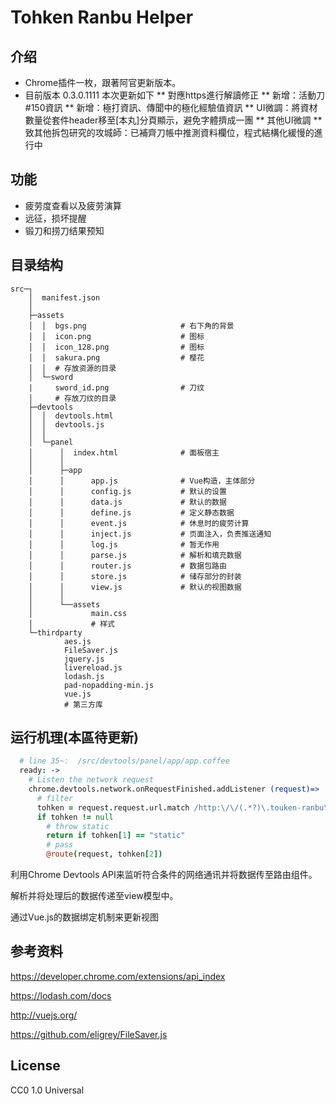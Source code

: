 # Tohken Ranbu Helper
## 介绍
* Chrome插件一枚，跟著阿官更新版本。
* 目前版本 0.3.0.1111 本次更新如下
** 對應https進行解讀修正
** 新增：活動刀#150資訊
** 新增：極打資訊、傳聞中的極化經驗值資訊
** UI微調：將資材數量從套件header移至[本丸]分頁顯示，避免字體擠成一團
** 其他UI微調
** 致其他拆包研究的攻城師：已補齊刀帳中推測資料欄位，程式結構化緩慢的進行中

## 功能
* 疲劳度查看以及疲劳演算
* 远征，损坏提醒
* 锻刀和捞刀结果预知

## 目录结构
```
src─┐
    │  manifest.json
    │
    ├─assets
    │  │  bgs.png                     # 右下角的背景
    │  │  icon.png                    # 图标
    │  │  icon_128.png                # 图标
    │  │  sakura.png                  # 樱花
    │  │  # 存放资源的目录
    │  └─sword
    |     sword_id.png                # 刀纹
    │     # 存放刀纹的目录
    ├─devtools
    │  │  devtools.html
    │  │  devtools.js
    │  │
    │  └─panel
    │      │  index.html              # 面板宿主
    │      │
    │      ├─app
    │      │      app.js              # Vue构造，主体部分
    │      │      config.js           # 默认的设置
    │      │      data.js             # 默认的数据
    │      │      define.js           # 定义静态数据
    │      │      event.js            # 休息时的疲劳计算
    │      │      inject.js           # 页面注入，负责推送通知
    │      │      log.js              # 暂无作用
    │      │      parse.js            # 解析和填充数据
    │      │      router.js           # 数据包路由
    │      │      store.js            # 储存部分的封装
    │      │      view.js             # 默认的视图数据
    │      │
    │      └──assets
    │             main.css
    │             # 样式
    └─thirdparty
            aes.js
            FileSaver.js
            jquery.js
            livereload.js
            lodash.js
            pad-nopadding-min.js
            vue.js
            # 第三方库
```
## 运行机理(本區待更新)
```coffee
  # line 35~:  /src/devtools/panel/app/app.coffee
  ready: ->
    # Listen the network request
    chrome.devtools.network.onRequestFinished.addListener (request)=>
      # filter
      tohken = request.request.url.match /http:\/\/(.*?)\.touken-ranbu\.jp\/(.*)/
      if tohken != null
        # throw static
        return if tohken[1] == "static"
        # pass
        @route(request, tohken[2])
```
利用Chrome Devtools API来监听符合条件的网络通讯并将数据传至路由组件。

解析并将处理后的数据传递至view模型中。

通过Vue.js的数据绑定机制来更新视图

## 参考资料
https://developer.chrome.com/extensions/api_index

https://lodash.com/docs

http://vuejs.org/

https://github.com/eligrey/FileSaver.js

## License
CC0 1.0 Universal
